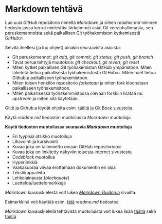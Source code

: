 # Markdown tehtävä

Luo uusi *GitHub* repositorio nimeltä *Markdown* ja siihen *readme.md* niminen tiedosto jossa kerrot mielestäsi tärkeimmät asiat Git versiohallinnasta,
sen peruskomennoista sekä paikallisen Git työhakemiston kytkemisestä *GitHub*:n  

Selvitä itsellesi (ja luo ohjeet) ainakin seuraavista asioista:

- Git peruskomennot: *git add, git commit, git status, git push, git branch*
- Tavat perua tehtyjä muutoksia: *git checkout, git revert, git reset*
- Miten kytket paikallisen Git työhakemiston GitHub ympäristöön. Miten lähetetä tietoa paikallisesta työhakemistosta GitHub:n. Miten haet tietoa Github:a paikalliseen työhakemistoon.
- Miten toisen henkilön repositorio *forkataan* ja miten fork kloonataan paikalliseen työhakemistoon.
- Miten paikallisessa työhakemmistossa olevaan forkkiin lisätää ns. *upstream* ja miten sitä käytetään.

Git:ä ja Github:a löydät ohjeita esim. [täältä](https://evanwill.github.io/get-git-b/) ja [Git Book sivustolta](https://git-scm.com/book/en/v2)

Käytä *readme.md* tiedoston muotoilussa *Markdown* muotoiluja.

**Käytä tiedoston muotoilussa seuraavia *Markdown* muotoiluja**

- Eri tyypisiä otsikko muotoiluja
- Lihavointi ja kursivointi
- Kuvaa joka on tallennettu omaan GitHub repositorioosi
- Kuvaa joka on linkitetty näkyviin toisesta internet sivustosta
- *Codeblock* muotoilua
- Hyperlinkkiä
- Vaakasuoraa viivaa erottamaan dokumentin eri osia
- Tekstikappaleita
- Lohkolainausta (*blockquote*)
- Luetteloa/luettelomerkkejä  

*Markdown* kuvauskielestä voit lukea [*Markdown Guiden:n*](https://www.markdownguide.org/getting-started/) sivuilta.

Esimerkkinä voit käyttää esim. [tätä](https://github.com/JouniJokelainen/GitAndGitHub/edit/main/README.md) *readme.md* tiedostoa   

*Markdown* kuvauskielellä tehtävistä muotoiluista voit lukea lisää [täältä](https://www.markdownguide.org/basic-syntax/) sekä [täältä](https://docs.github.com/en/github/writing-on-github/getting-started-with-writing-and-formatting-on-github/basic-writing-and-formatting-syntax) 
